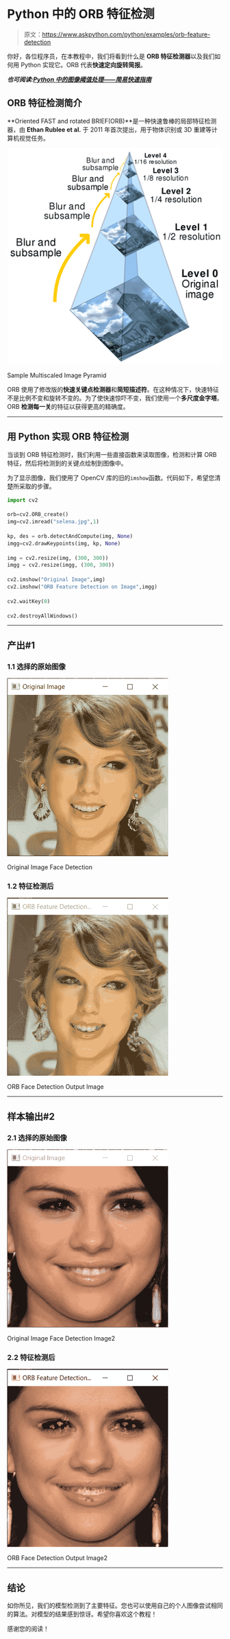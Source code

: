 # Python 中的 ORB 特征检测

> 原文：<https://www.askpython.com/python/examples/orb-feature-detection>

你好，各位程序员，在本教程中，我们将看到什么是 **ORB 特征检测器**以及我们如何用 Python 实现它。ORB 代表**快速定向旋转简报**。

***也可阅读:[Python 中的图像阈值处理——简易快速指南](https://www.askpython.com/python/examples/image-thresholding)***

## ORB 特征检测简介

**Oriented FAST and rotated BRIEF(ORB)**是一种快速鲁棒的局部特征检测器，由 **Ethan Rublee et al.** 于 2011 年首次提出，用于物体识别或 3D 重建等计算机视觉任务。

![Sample Multiscaled Image Pyramid](img/f449b5cf205719f3d3a9e45de91ec766.png)

Sample Multiscaled Image Pyramid

ORB 使用了修改版的**快速关键点检测器**和**简短描述符**。在这种情况下，快速特征不是比例不变和旋转不变的。为了使快速惊吓不变，我们使用一个**多尺度金字塔**。ORB **检测每一关**的特征以获得更高的精确度。

* * *

## 用 Python 实现 ORB 特征检测

当谈到 ORB 特征检测时，我们利用一些直接函数来读取图像，检测和计算 ORB 特征，然后将检测到的关键点绘制到图像中。

为了显示图像，我们使用了 OpenCV 库的旧的`imshow`函数。代码如下，希望您清楚所采取的步骤。

```py
import cv2

orb=cv2.ORB_create()
img=cv2.imread("selena.jpg",1)

kp, des = orb.detectAndCompute(img, None)
imgg=cv2.drawKeypoints(img, kp, None)

img = cv2.resize(img, (300, 300))  
imgg = cv2.resize(imgg, (300, 300))  

cv2.imshow("Original Image",img)
cv2.imshow("ORB Feature Detection on Image",imgg)

cv2.waitKey(0)

cv2.destroyAllWindows()

```

* * *

## 产出#1

### 1.1 选择的原始图像

![Original Image Face Detection](img/3e22447b2cf138d44d04923c4917606d.png)

Original Image Face Detection

### 1.2 特征检测后

![ORB Face Detection Output Image](img/9b956888be8b62c9e48b8afb260f97fd.png)

ORB Face Detection Output Image

* * *

## 样本输出#2

### 2.1 选择的原始图像

![Original Image Face Detection Image2](img/1892c18ef6231a6c00b5ef829fb94885.png)

Original Image Face Detection Image2

### 2.2 特征检测后

![ORB Face Detection Output Image2](img/907685c7dea632e68d94e080f430c8d5.png)

ORB Face Detection Output Image2

* * *

## 结论

如你所见，我们的模型检测到了主要特征。您也可以使用自己的个人图像尝试相同的算法。对模型的结果感到惊讶。希望你喜欢这个教程！

感谢您的阅读！